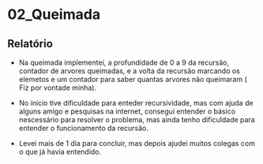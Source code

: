 
# 02_Queimada

## Relatório

* Na queimada implementei, a profundidade de 0 a 9 da recursão, contador de arvores queimadas, e a volta da recursão marcando os elemetos e um contador para saber quantas arvores não queimaram ( Fiz por vontade minha).

* No início tive dificuldade para enteder recursividade, mas com ajuda de alguns amigo e pesquisas na internet, consegui entender o básico nescessário para resolver o problema, mas ainda tenho dificuldade para entender o funcionamento da recursão.

* Levei mais de 1 dia para concluir, mas depois ajudei muitos colegas com o que já havia entendido.

